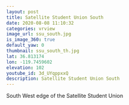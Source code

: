 ```yaml
---
layout: post
title: Satellite Student Union South
date: 2020-08-08 11:10:32
categories: vrview
image_url: ssu_south.jpg
is_image_360: true
default_yaw: 0
thumbnail: ssu_south_th.jpg
lat: 36.813174
lon: -119.7459602
elevation: 102
youtube_id: 3d_UYqppxxQ
description: Satellite Student Union South
---
```

South West edge of the Satellite Student Union
